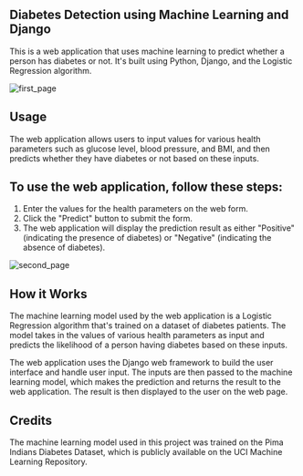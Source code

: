 ## Diabetes Detection using Machine Learning and Django
This is a web application that uses machine learning to predict whether a person has diabetes or not. It's built using Python, Django, and the Logistic Regression algorithm.

![first_page](https://github.com/user-attachments/assets/12b18746-557c-4c61-93a7-8244ac29c823)

## Usage
The web application allows users to input values for various health parameters such as glucose level, blood pressure, and BMI, and then predicts whether they have diabetes or not based on these inputs.

## To use the web application, follow these steps:
1. Enter the values for the health parameters on the web form.
2. Click the "Predict" button to submit the form.
3. The web application will display the prediction result as either "Positive" (indicating the presence of diabetes) or "Negative" (indicating the absence of diabetes).

![second_page](https://github.com/user-attachments/assets/9600049f-e93c-48a6-b6a3-3e229c4e3afc)

## How it Works
The machine learning model used by the web application is a Logistic Regression algorithm that's trained on a dataset of diabetes patients. The model takes in the values of various health parameters as input and predicts the likelihood of a person having diabetes based on these inputs.

The web application uses the Django web framework to build the user interface and handle user input. The inputs are then passed to the machine learning model, which makes the prediction and returns the result to the web application. The result is then displayed to the user on the web page.

## Credits
The machine learning model used in this project was trained on the Pima Indians Diabetes Dataset, which is publicly available on the UCI Machine Learning Repository.


